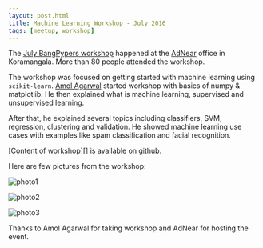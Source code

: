 ```yaml
---
layout: post.html
title: Machine Learning Workshop - July 2016
tags: [meetup, workshop]
---
```


The [July BangPypers workshop][] happened at the [AdNear][] office in Koramangala. More than 80 people attended the workshop.

The workshop was focused on getting started with machine learning using `scikit-learn`. [Amol Agarwal][] started workshop with basics of numpy & matplotlib. He then explained what is machine learning, supervised and unsupervised learning.

After that, he explained several topics including classifiers, SVM, regression, clustering and validation. He showed machine learning use cases with examples like spam classification and facial recognition.


[Content of workshop][] is available on github.

Here are few pictures from the workshop:

![photo1][]

![photo2][]

![photo3][]


Thanks to Amol Agarwal for taking workshop and AdNear for hosting the event.


[July BangPypers workshop]: http://www.meetup.com/BangPypers/events/225109017/
[AdNear]: https://near.co/
[Amol Agarwal]: https://github.com/pfrcks/BangPypers-SKLearn
[photo1]: http://photos2.meetupstatic.com/photos/event/3/f/c/9/highres_452176329.jpeg
[photo2]: http://photos3.meetupstatic.com/photos/event/4/0/3/3/highres_452176435.jpeg
[photo3]: http://photos1.meetupstatic.com/photos/event/5/3/5/1/highres_452181329.jpeg
